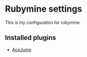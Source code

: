 # Rubymine settings
This is my configuration for rubymine.



## Installed plugins

- [AceJump](https://plugins.jetbrains.com/plugin/7086-acejump/)

